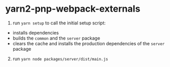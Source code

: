 # yarn2-pnp-webpack-externals

1. run `yarn setup` to call the initial setup script:
- installs dependencies
- builds the `common` and the `server` package
- clears the cache and installs the production dependencies of the `server` package

2. run `yarn node packages/server/dist/main.js`
